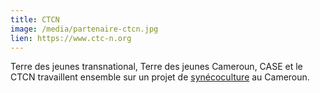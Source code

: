 ```yaml
---
title: CTCN
image: /media/partenaire-ctcn.jpg
lien: https://www.ctc-n.org
---
```

Terre des jeunes transnational, Terre des jeunes Cameroun, CASE et le CTCN travaillent ensemble sur un projet de [synécoculture](/synecoculture/) au Cameroun.
